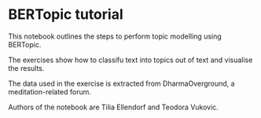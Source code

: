 # BERTopic tutorial

This notebook outlines the steps to perform topic modelling using BERTopic.

The exercises show how to classifu text into topics out of text and visualise the results.

The data used in the exercise is extracted from DharmaOverground, a meditation-related forum.

Authors of the notebook are Tilia Ellendorf and Teodora Vukovic.
